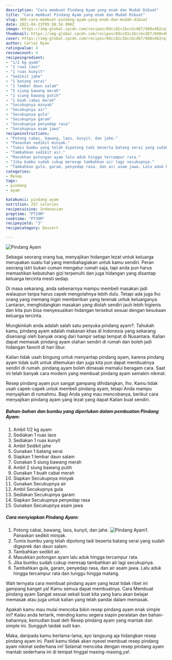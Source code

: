 ```yaml
---
description: "Cara membuat Pindang Ayam yang enak dan Mudah Dibuat"
title: "Cara membuat Pindang Ayam yang enak dan Mudah Dibuat"
slug: 360-cara-membuat-pindang-ayam-yang-enak-dan-mudah-dibuat
date: 2021-04-23T05:58:34.996Z
image: https://img-global.cpcdn.com/recipes/0dcc81c1bccbcd87/680x482cq70/pindang-ayam-foto-resep-utama.jpg
thumbnail: https://img-global.cpcdn.com/recipes/0dcc81c1bccbcd87/680x482cq70/pindang-ayam-foto-resep-utama.jpg
cover: https://img-global.cpcdn.com/recipes/0dcc81c1bccbcd87/680x482cq70/pindang-ayam-foto-resep-utama.jpg
author: Carlos Ryan
ratingvalue: 4
reviewcount: 4
recipeingredient:
- "1/2 kg ayam"
- "1 ruas laos"
- "1 ruas kunyit"
- "Sedikit jahe"
- "1 batang serai"
- "1 lembar daun salam"
- "5 siung bawang merah"
- "2 siung bawang putih"
- "1 buah cabai merah"
- "Secukupnya minyak"
- "Secukupnya air"
- "Secukupnya gula"
- "Secukupnya garam"
- "Secukupnya penyedap rasa"
- "Secukupnya asam jawa"
recipeinstructions:
- "Potong cabai, bawang, laos, kunyit, dan jahe."
- "Panaskan sedikit minyak."
- "Tumis bumbu yang telah dipotong tadi beserta batang serai yang sudah digeprek dan daun salam."
- "Tambahkan sedikit air."
- "Masukkan potongan ayam lalu aduk hingga tercampur rata."
- "Jika bumbu sudah cukup meresap tambahkan air lagi secukupnya."
- "Tambahkan gula, garam, penyedap rasa, dan air asam jawa. Lalu aduk hingga tercampur rata dan tunggu hingga matang."
categories:
- Resep
tags:
- pindang
- ayam

katakunci: pindang ayam 
nutrition: 257 calories
recipecuisine: Indonesian
preptime: "PT29M"
cooktime: "PT30M"
recipeyield: "3"
recipecategory: Dessert

---
```



![Pindang Ayam](https://img-global.cpcdn.com/recipes/0dcc81c1bccbcd87/680x482cq70/pindang-ayam-foto-resep-utama.jpg)

Sebagai seorang orang tua, menyajikan hidangan lezat untuk keluarga merupakan suatu hal yang membahagiakan untuk kamu sendiri. Peran seorang istri bukan cuman mengatur rumah saja, tapi anda pun harus memastikan kebutuhan gizi terpenuhi dan juga hidangan yang disantap keluarga tercinta mesti sedap.

Di masa  sekarang, anda sebenarnya mampu membeli masakan jadi walaupun tanpa harus capek mengolahnya lebih dulu. Tetapi ada juga lho orang yang memang ingin memberikan yang terenak untuk keluarganya. Lantaran, menghidangkan masakan yang diolah sendiri jauh lebih higienis dan kita pun bisa menyesuaikan hidangan tersebut sesuai dengan kesukaan keluarga tercinta. 



Mungkinkah anda adalah salah satu penyuka pindang ayam?. Tahukah kamu, pindang ayam adalah makanan khas di Indonesia yang sekarang disenangi oleh banyak orang dari hampir setiap tempat di Nusantara. Kalian dapat memasak pindang ayam olahan sendiri di rumah dan boleh jadi hidangan favorit di hari libur.

Kalian tidak usah bingung untuk menyantap pindang ayam, karena pindang ayam tidak sulit untuk ditemukan dan juga kita pun dapat membuatnya sendiri di rumah. pindang ayam boleh dimasak memalui beragam cara. Saat ini telah banyak cara modern yang membuat pindang ayam semakin nikmat.

Resep pindang ayam pun sangat gampang dihidangkan, lho. Kamu tidak usah capek-capek untuk membeli pindang ayam, tetapi Anda mampu menyajikan di rumahmu. Bagi Anda yang mau mencobanya, berikut cara menyajikan pindang ayam yang lezat yang dapat Kalian buat sendiri.

<!--inarticleads1-->

##### Bahan-bahan dan bumbu yang diperlukan dalam pembuatan Pindang Ayam:

1. Ambil 1/2 kg ayam
1. Sediakan 1 ruas laos
1. Sediakan 1 ruas kunyit
1. Ambil Sedikit jahe
1. Gunakan 1 batang serai
1. Siapkan 1 lembar daun salam
1. Gunakan 5 siung bawang merah
1. Ambil 2 siung bawang putih
1. Gunakan 1 buah cabai merah
1. Siapkan Secukupnya minyak
1. Gunakan Secukupnya air
1. Ambil Secukupnya gula
1. Sediakan Secukupnya garam
1. Siapkan Secukupnya penyedap rasa
1. Gunakan Secukupnya asam jawa




<!--inarticleads2-->

##### Cara menyiapkan Pindang Ayam:

1. Potong cabai, bawang, laos, kunyit, dan jahe.
<img src="https://img-global.cpcdn.com/steps/6d32094e0cbc9694/160x128cq70/pindang-ayam-langkah-memasak-1-foto.jpg" alt="Pindang Ayam">1. Panaskan sedikit minyak.
1. Tumis bumbu yang telah dipotong tadi beserta batang serai yang sudah digeprek dan daun salam.
1. Tambahkan sedikit air.
1. Masukkan potongan ayam lalu aduk hingga tercampur rata.
1. Jika bumbu sudah cukup meresap tambahkan air lagi secukupnya.
1. Tambahkan gula, garam, penyedap rasa, dan air asam jawa. Lalu aduk hingga tercampur rata dan tunggu hingga matang.




Wah ternyata cara membuat pindang ayam yang lezat tidak ribet ini gampang banget ya! Kamu semua dapat membuatnya. Cara Membuat pindang ayam Sangat sesuai sekali buat kita yang baru akan belajar memasak atau juga untuk kalian yang telah pandai dalam memasak.

Apakah kamu mau mulai mencoba bikin resep pindang ayam enak simple ini? Kalau anda tertarik, mending kamu segera siapin peralatan dan bahan-bahannya, kemudian buat deh Resep pindang ayam yang mantab dan simple ini. Sungguh taidak sulit kan. 

Maka, daripada kamu berlama-lama, ayo langsung aja hidangkan resep pindang ayam ini. Pasti kamu tiidak akan nyesel membuat resep pindang ayam nikmat sederhana ini! Selamat mencoba dengan resep pindang ayam mantab sederhana ini di tempat tinggal masing-masing,ya!.

